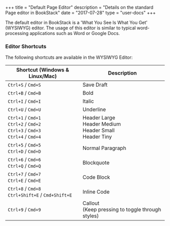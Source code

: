 +++
title = "Default Page Editor"
description = "Details on the standard Page editor in BookStack"
date = "2017-07-28"
type = "user-docs"
+++

The default editor in BookStack is a 'What You See Is What You Get' (WYSIWYG) editor.
The usage of this editor is similar to typical word-processing applications such as Word or Google Docs.

### Editor Shortcuts

The following shortcuts are available in the WYSIWYG Editor:

<table>
  <thead>
    <tr>
      <th>Shortcut (Windows &amp; Linux/Mac)</th>
      <th>Description</th>
    </tr>
  </thead>
  <tbody>
    <tr>
      <td><code>Ctrl+S</code> / <code>Cmd+S</code></td>
      <td>Save Draft</td>
    </tr>
    <tr>
      <td><code>Ctrl+B</code> / <code>Cmd+B</code></td>
      <td>Bold</td>
    </tr>
    <tr>
      <td><code>Ctrl+I</code> / <code>Cmd+I</code></td>
      <td>Italic</td>
    </tr>
    <tr>
      <td><code>Ctrl+U</code> / <code>Cmd+U</code></td>
      <td>Underline</td>
    </tr>
    <tr>
      <td>
        <code>Ctrl+1</code> / <code>Cmd+1</code> <br>
        <code>Ctrl+2</code> / <code>Cmd+2</code> <br>
        <code>Ctrl+3</code> / <code>Cmd+3</code> <br>
        <code>Ctrl+4</code> / <code>Cmd+4</code>
      </td>
      <td>
        Header Large <br>
        Header Medium <br>
        Header Small <br>
        Header Tiny
      </td>
    </tr>
    <tr>
      <td><code>Ctrl+5</code> / <code>Cmd+5</code><br><code>Ctrl+D</code> / <code>Cmd+D</code></td>
      <td>Normal Paragraph</td>
    </tr>
    <tr>
      <td><code>Ctrl+6</code> / <code>Cmd+6</code><br><code>Ctrl+Q</code> / <code>Cmd+Q</code></td>
      <td>Blockquote</td>
    </tr>
    <tr>
      <td><code>Ctrl+7</code> / <code>Cmd+7</code><br><code>Ctrl+E</code> / <code>Cmd+E</code></td>
      <td>Code Block</td>
    </tr>
    <tr>
      <td><code>Ctrl+8</code> / <code>Cmd+8</code><br><code>Ctrl+Shift+E</code> / <code>Cmd+Shift+E</code></td>
      <td>Inline Code</td>
    </tr>
    <tr>
      <td><code>Ctrl+9</code> / <code>Cmd+9</code></td>
      <td>Callout <br>(Keep pressing to toggle through styles)</td>
    </tr>
  </tbody>
</table>
